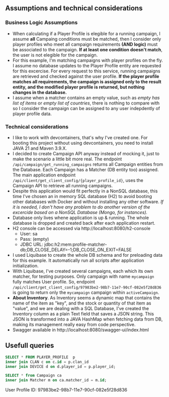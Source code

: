 ## Assumptions and technical considerations

### Business Logic Assumptions
- When calculating if a Player Profile is elegible for a running campaign, I assume **all** Campaing conditions must be matched, then I consider only player profiles who meet all campaign requirements **(AND logic)** must be associated to the campaign.  **If at least one condition doesn't match**, the user is not elegible for the campaign.
- For this example, I'm matching campaigns with player profiles on the fly. I assume no database updates to the Player Profile entity are requested for this excercise. For every request to this service, running campaigns are retrieved and checked against the user profile. **If the player profile matches all requirements, the campaign is assigned only to the result entity, and the modified player profile is returned, but nothing changes in the database.**
- I assume when a matcher contains an empty value, such as *empty has list of items* or *empty list of countries*, there is nothing to compare with so I consider the campaign can be assigned to any user indepdently of player profile data.



### Technical considerations
- I like to work with devcontainers, that's why I've created one. For booting this project without using devcontainers, you need to install JAVA 21 and Maven 3.9.X.
- I decided to create Campaign API anyway instead of mocking it, just to make the scenario a little bit more real. The endpoint `/api/campaign/get_running_campaigns` returns all Campaign entities from the Database. Each Campaign has a Matcher (DB entity too) assigned. The main application endpoint `/api/client/get_client_config/{player_profile_id}`, uses the Campaign API to retrieve all running campaigns.
- Despite this application would fit perfectly in a NonSQL database, this time I've chosen an in memory SQL database (H2) to avoid booting other databases with Docker and without installing any other software. *If it is needed, I don't have any problem to do another version of the excercide based on a NonSQL Database (Mongo, for instances).* 
- Database only lives whene application is up & running. The whole database is dropped and created back after each application restart.
- H2 console can be accessed via http://localhost:8080/h2-console
    + User: sa
    + Pass: (empty)
    + JDBC URL: jdbc:h2:mem:profile-matcher-db;DB_CLOSE_DELAY=-1;DB_CLOSE_ON_EXIT=FALSE
- I used Liquibase to create the whole DB schema and for preloading data for this example. It automatically run all scripts after application initialization.
- With Liquibase, I've created several campaigns, each which its own matcher, for testing purposes.
Only campaign with name `mycampaign` fully matches User profile. So, endpoint `/api/client/get_client_config/97983be2-98b7-11e7-90cf-082e5f28d836` is going to return only the `mycampaign` campaign within `activeCampaign`.
- **About Inventory**. As Inventory seems a dynamic map that contains the name of the item as "key", and the stock or quantity of that item as "value", and we are dealing with a SQL Database, I've created the Inventory column as a plain Text field that saves a JSON string. This JSON is transformed into a JAVA HashMap when fetching data from DB, making its management really easy from code perspective.
- Swagger available in http://localhost:8080/swagger-ui/index.html


## Usefull queries
```sql
SELECT * FROM PLAYER_PROFILE  p
inner join CLAN c on c.id = p.clan_id
inner join DEVICE d on d.player_id = p.player_id;
```


```sql
SELECT * from Campaign ca
inner join Matcher m on ca.matcher_id = m.id;
```

User Profile ID:
97983be2-98b7-11e7-90cf-082e5f28d836